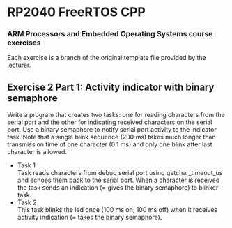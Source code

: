 # RP2040 FreeRTOS CPP

### ARM Processors and Embedded Operating Systems course exercises
Each exercise is a branch of the original template file provided by the lecturer.

## Exercise 2 Part 1: Activity indicator with binary semaphore
Write a program that creates two tasks: one for reading characters from the serial port and the other for 
indicating received characters on the serial port. Use a binary semaphore to notify serial port activity to the 
indicator task. Note that a single blink sequence (200 ms) takes much longer than transmission time of one 
character (0.1 ms) and only one blink after last character is allowed. 
- Task	1 <br>
Task reads characters from debug serial port using getchar_timeout_us and echoes them back to the serial 
port. When a character is received the task sends an indication (= gives the binary semaphore) to blinker 
task. 
- Task	2	<br>
This task blinks the led once (100 ms on, 100 ms off) when it receives activity indication (= takes the binary 
semaphore). 
